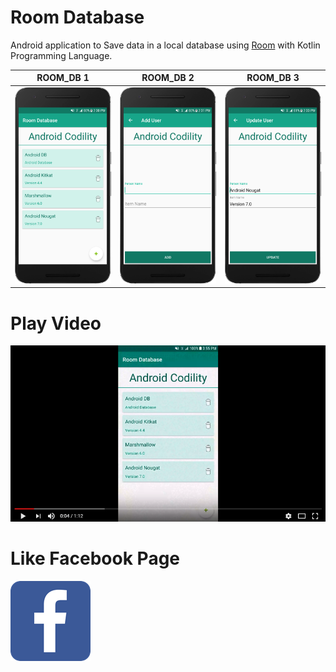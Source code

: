 # Room Database
Android application to Save data in a local database using [Room](https://developer.android.com/training/data-storage/room/) with Kotlin Programming Language.

ROOM_DB 1     |  ROOM_DB 2 |  ROOM_DB 3 |
:------------:|:----------:|:-----------:
![](https://github.com/AndroidCodility/RoomDatabase/blob/master/design/list.png?raw=true)  |  ![](https://github.com/AndroidCodility/RoomDatabase/blob/master/design/add.png?raw=true) |  ![](https://github.com/AndroidCodility/RoomDatabase/blob/master/design/update.png?raw=true) 

# Play Video
[![](https://github.com/AndroidCodility/RoomDatabase/blob/master/design/room_db.png?raw=true)](https://youtu.be/R5-WLSakQeI "Click here to watch")

# Like Facebook Page
[![](https://github.com/AndroidCodility/Barchart-Graph/blob/master/design/fb.png?raw=true)](https://www.facebook.com/androidcodility/ "Click here")
